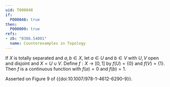 ```yaml
---
uid: T000048
if:
  P000048: true
then:
  P000009: true
refs:
- zb: "0386.54001"
  name: Counterexamples in Topology
---
```


If $X$ is totally separated and $a,b \in X$, let $a \in U$ and $b \in V$ with $U,V$ open and disjoint and $X=U \cup V$. Define $f:X \rightarrow [0,1]$ by $f(U)=\{0\}$ and $f(V)=\{1\}$. Then $f$ is a continuous function with $f(a)=0$ and $f(b)=1$.

Asserted on Figure 9 of {{doi:10.1007/978-1-4612-6290-9}}.
